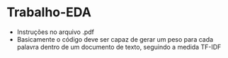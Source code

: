 # Trabalho-EDA

- Instruções no arquivo .pdf
- Basicamente o código deve ser capaz de gerar um peso para cada palavra dentro de um documento de texto, seguindo a medida TF-IDF
